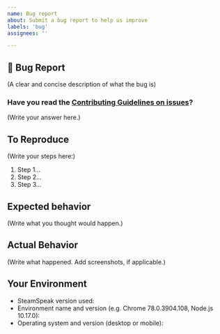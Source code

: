 ```yaml
---
name: Bug report
about: Submit a bug report to help us improve
labels: 'bug'
assignees: ''

---
```


## 🐛 Bug Report

(A clear and concise description of what the bug is)

### Have you read the [Contributing Guidelines on issues](https://github.com/dalexhd/steamspeak/blob/master/CONTRIBUTING.md#reporting-new-issues)?

(Write your answer here.)

## To Reproduce

(Write your steps here:)

1. Step 1...
1. Step 2...
1. Step 3...

## Expected behavior

<!--
  How did you expect your project to behave?
  It’s fine if you’re not sure your understanding is correct.
  Write down what you thought would happen.
-->

(Write what you thought would happen.)

## Actual Behavior

<!--
  Did something go wrong?
  Is something broken, or not behaving as you expected?
  Describe this section in detail, and attach screenshots if possible.
  Don't only say "it doesn't work"!
-->

(Write what happened. Add screenshots, if applicable.)

## Your Environment

<!-- Include as many relevant details about the environment you experienced the bug in -->

- SteamSpeak version used:
- Environment name and version (e.g. Chrome 78.0.3904.108, Node.js 10.17.0):
- Operating system and version (desktop or mobile):
